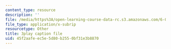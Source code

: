 ```yaml
---
content_type: resource
description: ''
file: /media/https%3A/open-learning-course-data-rc.s3.amazonaws.com/6-006-introduction-to-algorithms-spring-2020/45f2aafeec5e5d80b2550bf31e3b8870_oFVYVzlvk9c.vtt
file_type: application/x-subrip
resourcetype: Other
title: 3play caption file
uid: 45f2aafe-ec5e-5d80-b255-0bf31e3b8870
---
```

